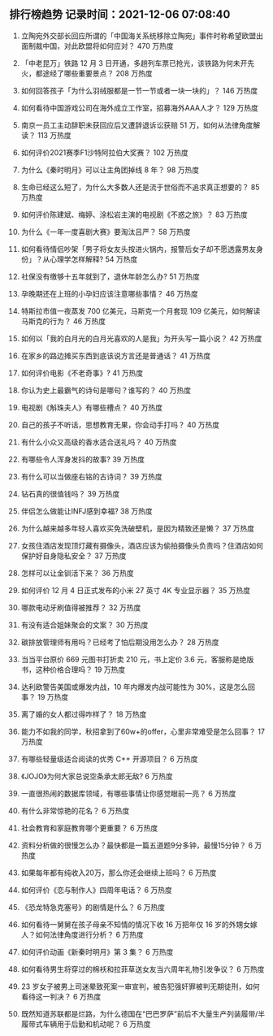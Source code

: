 
## 排行榜趋势 记录时间：2021-12-06 07:08:40
  
  1. 立陶宛外交部长回应所谓的「中国海关系统移除立陶宛」事件时称希望欧盟出面制裁中国，对此欧盟将如何应对？ 470 万热度
    
  2. 「中老昆万」铁路 12 月 3 日开通，多趟列车票已抢光，该铁路为何未开先火，都途经了哪些重要景点？ 208 万热度
    
  3. 如何回答孩子「为什么羽绒服都是一节一节或者一块一块的」？ 146 万热度
    
  4. 如何看待中国游戏公司在海外成立工作室，招募海外AAA人才？ 129 万热度
    
  5. 南京一员工主动辞职未获回应后又遭辞退诉讼获赔 51 万，如何从法律角度解读？ 113 万热度
    
  6. 如何评价2021赛季F1沙特阿拉伯大奖赛？ 102 万热度
    
  7. 为什么《秦时明月》可以让主角团掉线 8 年？ 98 万热度
    
  8. 生命已经这么短了，为什么大多数人还是流于世俗而不追求真正想要的？ 85 万热度
    
  9. 如何评价陈建斌、梅婷、涂松岩主演的电视剧《不惑之旅》？ 83 万热度
    
  10. 为什么《一年一度喜剧大赛》要淘汰吕严？ 58 万热度
    
  11. 如何看待情侣吵架「男子将女友头按进火锅内，报警后女子却不愿透露男友身份」？从心理学怎样解释? 54 万热度
    
  12. 社保没有缴够十五年就到了，退休年龄怎么办? 51 万热度
    
  13. 孕晚期还在上班的小孕妇应该注意哪些事情？ 46 万热度
    
  14. 特斯拉市值一夜蒸发 700 亿美元，马斯克一个月套现 109 亿美元，如何解读马斯克的行为？ 46 万热度
    
  15. 如何以「我的白月光的白月光喜欢的人是我」为开头写一篇小说？ 42 万热度
    
  16. 在家乡的路边摊买东西到底该说方言还是普通话？ 41 万热度
    
  17. 如何评价电影《不老奇事》? 41 万热度
    
  18. 你认为史上最霸气的诗句是哪句？谁写的？ 40 万热度
    
  19. 电视剧《斛珠夫人》有哪些槽点？ 40 万热度
    
  20. 自己的孩子不听话，思想教育无果，你会动手打吗？ 40 万热度
    
  21. 有什么小众又高级的香水适合送礼吗？ 40 万热度
    
  22. 有哪些令人浑身发抖的故事? 39 万热度
    
  23. 有什么可以当做座右铭的古诗词？ 39 万热度
    
  24. 钻石真的很值钱吗？ 39 万热度
    
  25. 伴侣怎么做能让INFJ感到幸福? 38 万热度
    
  26. 为什么越来越多年轻人喜欢买免洗破壁机，是因为精致还是懒？ 37 万热度
    
  27. 女孩住酒店发现顶灯藏有摄像头，酒店应该为偷拍摄像头负责吗？住酒店如何保护好自身隐私安全？ 37 万热度
    
  28. 怎样可以让金钏活下来？ 36 万热度
    
  29. 如何评价 12 月 4 日正式发布的小米 27 英寸 4K 专业显示器？ 35 万热度
    
  30. 哪款电动牙刷值得被推荐？ 32 万热度
    
  31. 有没有适合姐妹聚会的文案？ 30 万热度
    
  32. 碳排放管理师有用吗？已经考了怕后期没用怎么办？ 28 万热度
    
  33. 当当平台原价 669 元图书打折卖 210 元，书上定价 3.6 元，客服称是绝版书，这种价格合理吗？ 19 万热度
    
  34. 达利欧警告美国或爆发内战，10 年内爆发内战可能性为 30%，这是怎么回事？ 19 万热度
    
  35. 离了婚的女人都过得咋样了？ 18 万热度
    
  36. 能力不如我的同学，秋招拿到了60w+的offer，心里非常难受是怎么回事？ 17 万热度
    
  37. 有哪些轻量级适合阅读的优秀 C++ 开源项目？ 6 万热度
    
  38. 《JOJO》为何大家总说空条承太郎无敌? 6 万热度
    
  39. 一直很热闹的数据库领域，有哪些事情让你感觉眼前一亮？ 6 万热度
    
  40. 有什么非常惊艳的花名？ 6 万热度
    
  41. 社会教育和家庭教育哪个更重要？ 6 万热度
    
  42. 资料分析做的很慢怎么办？最快都是一篇五道题9分多钟，最慢15分钟？ 6 万热度
    
  43. 如果每年都有纯收入20万，那么你还会继续上班吗？ 6 万热度
    
  44. 如何评价《恋与制作人》四周年电话？ 6 万热度
    
  45. 《恐龙特急克塞号》的剧情是什么？ 6 万热度
    
  46. 如何看待一舅舅在孩子母亲不知情的情况下收 16 万把年仅 16 岁的外甥女嫁人？如何法律角度进行分析？ 6 万热度
    
  47. 如何评价动画《新秦时明月》第 3 集？ 6 万热度
    
  48. 如何看待男生将穿过的棉袄和拉菲草送女友当六周年礼物引发争议？ 6 万热度
    
  49. 23 岁女子被男上司迷晕致死案一审宣判，被告犯强奸罪被判无期徒刑，如何看待这一判决？ 6 万热度
    
  50. 既然知道苏联都是烂路，为什么德国在“巴巴罗萨”前后不大量生产列装履带/半履带式车辆用于后勤和机动呢？ 6 万热度
    